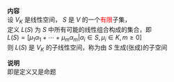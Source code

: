 **内容**    
设 $V_K$ 是线性空间， $S$ 是 $V$ 的一个<font color=red>有限</font>子集，    
定义 $L(S)$ 为 $S$ 中所有可能的线性组合构成的集合，即    
 $L(S)=[\mu_1\alpha_1+\cdots    
+\mu_m\alpha_m|\alpha_i\in S,\mu_i\in K,m\ge0]$     
则 $L(S)$ 是 $V_K$ 的子线性空间，称为由 $S$ 生成(张成)的子空间    
    
**说明**    
即是定义又是命题    
